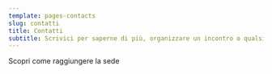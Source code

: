 ```yaml
---
template: pages-contacts
slug: contatti
title: Contatti
subtitle: Scrivici per saperne di più, organizzare un incontro o qualsiasi altra cosa
---
```


<ContactForm id="contattaci" emailable="info@laschola.it" phoneable title="" subtitle=""></ContactForm>

<ButtonLink href="/dove-siamo">Scopri come raggiungere la sede</ButtonLink>